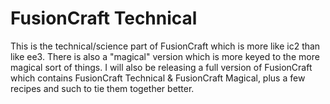 FusionCraft Technical
===========
This is the technical/science part of FusionCraft which is more like ic2 than like ee3. There is also a "magical" version which is more keyed to the more magical sort of things. I will also be releasing a full version of FusionCraft which contains FusionCraft Technical & FusionCraft Magical, plus a few recipes and such to tie them together better.
